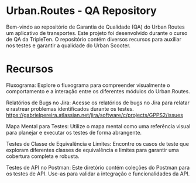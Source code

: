 # Urban.Routes - QA Repository

Bem-vindo ao repositório de Garantia de Qualidade (QA) do Urban Routes um aplicativo de transportes. Este projeto foi desenvolvido durante o curso de QA da TripleTen. O repositório contém diversos recursos para auxiliar nos testes e garantir a qualidade do Urban Scooter.

# Recursos
Fluxograma:
Explore o fluxograma para compreender visualmente o comportamento e a interação entre os diferentes módulos do Urban.Routes.

Relatórios de Bugs no Jira:
Acesse os relatórios de bugs no Jira para relatar e rastrear problemas identificados durante os testes. https://gabrielpereira.atlassian.net/jira/software/c/projects/GPPS2/issues

Mapa Mental para Testes:
Utilize o mapa mental como uma referência visual para planejar e executar os testes de forma abrangente.

Testes de Classe de Equivalência e Limites:
Encontre os casos de teste que exploram diferentes classes de equivalência e limites para garantir uma cobertura completa e robusta.

Testes de API no Postman:
Este diretório contém coleções do Postman para os testes de API. Use-as para validar a integração e funcionalidades da API.

